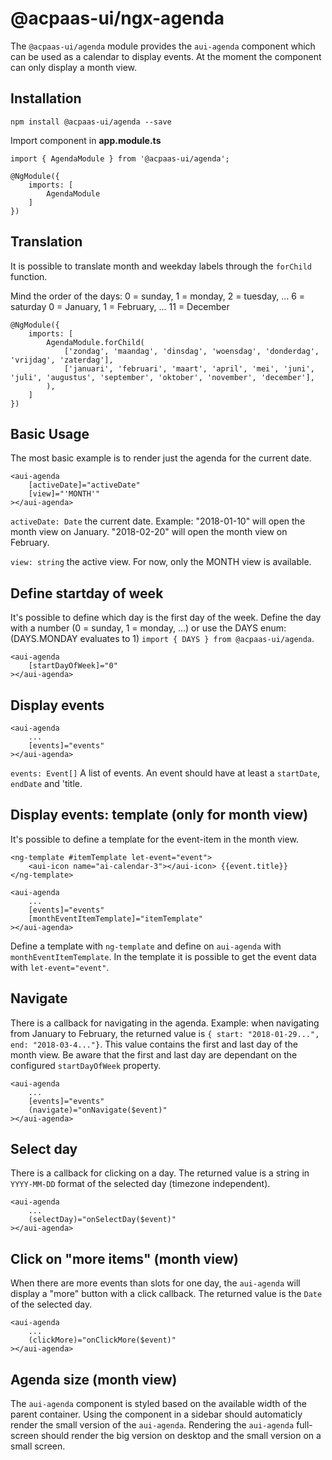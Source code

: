 # @acpaas-ui/ngx-agenda
The `@acpaas-ui/agenda` module provides the `aui-agenda` component which can be used as a calendar to display events. At the moment the component can only display a month view.

## Installation
```
npm install @acpaas-ui/agenda --save
```

Import component in **app.module.ts**
```
import { AgendaModule } from '@acpaas-ui/agenda';

@NgModule({
    imports: [
        AgendaModule
    ]
})
```

## Translation

It is possible to translate month and weekday labels through the `forChild` function.

Mind the order of the days:
0 = sunday, 1 = monday, 2 = tuesday, ... 6 = saturday
0 = January, 1 = February, ... 11 = December

```
@NgModule({
    imports: [
        AgendaModule.forChild(
            ['zondag', 'maandag', 'dinsdag', 'woensdag', 'donderdag', 'vrijdag', 'zaterdag'],
            ['januari', 'februari', 'maart', 'april', 'mei', 'juni', 'juli', 'augustus', 'september', 'oktober', 'november', 'december'],
        ),
    ]
})
```

## Basic Usage

The most basic example is to render just the agenda for the current date.

```
<aui-agenda
    [activeDate]="activeDate"
    [view]="'MONTH'"
></aui-agenda>
```

`activeDate: Date` the current date. Example: "2018-01-10" will open the month view on January. "2018-02-20" will open the month view on February.

`view: string` the active view. For now, only the MONTH view is available.

## Define startday of week

It's possible to define which day is the first day of the week. Define the day with a number (0 = sunday, 1 = monday, ...) or use the DAYS enum: (DAYS.MONDAY evaluates to 1) `import { DAYS } from @acpaas-ui/agenda`.

```
<aui-agenda
    [startDayOfWeek]="0"
></aui-agenda>
```

## Display events
```
<aui-agenda
    ...
    [events]="events"
></aui-agenda>
```

`events: Event[]` A list of events. An event should have at least a `startDate`, `endDate` and 'title.

## Display events: template (only for month view)

It's possible to define a template for the event-item in the month view.

```
<ng-template #itemTemplate let-event="event">
    <aui-icon name="ai-calendar-3"></aui-icon> {{event.title}}
</ng-template>

<aui-agenda
    ...
    [events]="events"
    [monthEventItemTemplate]="itemTemplate"
></aui-agenda>
```

Define a template with `ng-template` and define on `aui-agenda` with `monthEventItemTemplate`. In the template it is possible to get the event data with `let-event="event"`.

## Navigate

There is a callback for navigating in the agenda. Example: when navigating from January to February, the returned value is `{ start: "2018-01-29...", end: "2018-03-4..."}`. This value contains the first and last day of the month view. Be aware that the first and last day are dependant on the configured `startDayOfWeek` property.

```
<aui-agenda
    ...
    [events]="events"
    (navigate)="onNavigate($event)"
></aui-agenda>
```

## Select day

There is a callback for clicking on a day. The returned value is a string in `YYYY-MM-DD` format of the selected day (timezone independent).

```
<aui-agenda
    ...
    (selectDay)="onSelectDay($event)"
></aui-agenda>
```

## Click on "more items" (month view)

When there are more events than slots for one day, the `aui-agenda` will display a "more" button with a click callback. The returned value is the `Date` of the selected day.

```
<aui-agenda
    ...
    (clickMore)="onClickMore($event)"
></aui-agenda>
```

## Agenda size (month view)

The `aui-agenda` component is styled based on the available width of the parent container. Using the component in a sidebar should automaticly render the small version of the `aui-agenda`. Rendering the `aui-agenda` full-screen should render the big version on desktop and the small version on a small screen.
